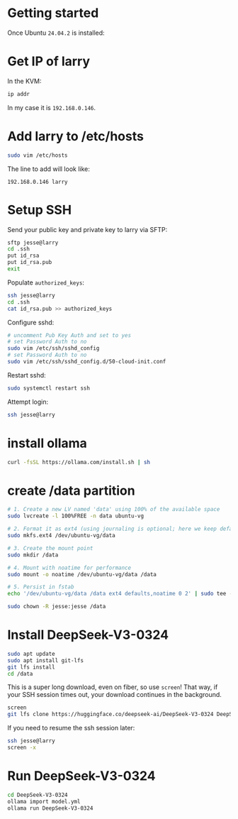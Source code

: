 # Getting started
Once Ubuntu `24.04.2` is installed:

# Get IP of larry
In the KVM:
```bash
ip addr
```

In my case it is `192.168.0.146`.

# Add larry to /etc/hosts
```bash
sudo vim /etc/hosts
```

The line to add will look like:
```
192.168.0.146 larry
```

# Setup SSH
Send your public key and private key to larry via SFTP:
```bash
sftp jesse@larry
cd .ssh
put id_rsa
put id_rsa.pub
exit
```

Populate `authorized_keys`:
```bash
ssh jesse@larry
cd .ssh
cat id_rsa.pub >> authorized_keys
```

Configure sshd:
```bash
# uncomment Pub Key Auth and set to yes
# set Password Auth to no
sudo vim /etc/ssh/sshd_config
# set Password Auth to no
sudo vim /etc/ssh/sshd_config.d/50-cloud-init.conf
```

Restart sshd:
```bash
sudo systemctl restart ssh
```

Attempt login:
```bash
ssh jesse@larry
```

# install ollama
```bash
curl -fsSL https://ollama.com/install.sh | sh
```

# create /data partition
```bash
# 1. Create a new LV named 'data' using 100% of the available space
sudo lvcreate -l 100%FREE -n data ubuntu-vg

# 2. Format it as ext4 (using journaling is optional; here we keep defaults)
sudo mkfs.ext4 /dev/ubuntu-vg/data

# 3. Create the mount point
sudo mkdir /data

# 4. Mount with noatime for performance
sudo mount -o noatime /dev/ubuntu-vg/data /data

# 5. Persist in fstab
echo '/dev/ubuntu-vg/data /data ext4 defaults,noatime 0 2' | sudo tee -a /etc/fstab

sudo chown -R jesse:jesse /data
```

# Install DeepSeek-V3-0324
```bash
sudo apt update
sudo apt install git-lfs
git lfs install
cd /data
```

This is a super long download, even on fiber, so use `screen`! That way,
if your SSH session times out, your download continues in the background.
```bash
screen
git lfs clone https://huggingface.co/deepseek-ai/DeepSeek-V3-0324 DeepSeek-V3-0324
```

If you need to resume the ssh session later:
```bash
ssh jesse@larry
screen -x
```

# Run DeepSeek-V3-0324
```bash
cd DeepSeek-V3-0324
ollama import model.yml
ollama run DeepSeek-V3-0324
```
